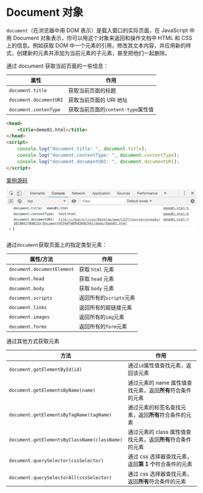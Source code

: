 # Document 对象

`document`（在浏览器中用 DOM 表示）是载入窗口的实际页面，在 JavaScript 中用 Document 对象表示，你可以用这个对象来返回和操作文档中 HTML 和 CSS 上的信息。例如获取 DOM 中一个元素的引用，修改其文本内容，并应用新的样式，创建新的元素并添加为当前元素的子元素，甚至把他们一起删除。

通过 document 获取当前页面的一些信息：

| 属性                   | 作用                               |
| ---------------------- | ---------------------------------- |
| `document.title`       | 获取当前页面的标题                 |
| `document.documentURI` | 获取当前页面的 URI 地址            |
| `document.contenType`  | 获取当前页面的`content-type`属性值 |

```html
<head>
    <title>demo01.html</title>
</head>
<script>
    console.log("document.title: ", document.title);
    console.log("document.contentType: ", document.contentType);
    console.log("document.documentURI: ", document.documentURI);
</script>
```

[案例源码](./demo/dem01.html)

![](./images/01.png)

通过`document`获取页面上的指定类型元素：

| 属性/方法                  | 作用                    |
| -------------------------- | ----------------------- |
| `document.documentElement` | 获取 `html` 元素        |
| `document.head`            | 获取 `head` 元素        |
| `document.body`            | 获取 `body` 元素        |
| `document.scripts`         | 返回所有的`scripts`元素 |
| `document.links`           | 返回所有的超链接元素    |
| `document.images`          | 返回所有的`img`元素     |
| `document.forms`           | 返回所有的`form`元素    |

通过其他方式获取元素

| 方法                                         | 作用                                                        |
| -------------------------------------------- | ----------------------------------------------------------- |
| `document.getElementById(id)`                | 通过`id`属性值查找元素，返回该元素                          |
| `document.getElementsByName(name)`           | 通过元素的 name 属性值查找元素，返回**所有**符合条件的元素  |
| `document.getElementsByTagName(tagName)`     | 通过元素的标签名查找元素，返回**所有**符合条件的元素        |
| `document.getElementsByClassName(className)` | 通过元素的 class 属性值查找元素，返回**所有**符合条件的元素 |
| `document.querySelector(cssSelector)`        | 通过 css 选择器查找元素，返回**第 1 个**符合条件的元素      |
| `document.querySelectorAll(cssSelector)`     | 通过 css 选择器查找元素，返回**所有**符合条件的元素         |

